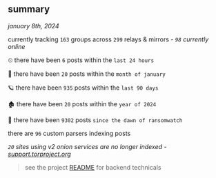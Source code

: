 
## summary
_january 8th, 2024_

currently tracking `163` groups across `299` relays & mirrors - _`98` currently online_

⏲ there have been `6` posts within the `last 24 hours`

🦈 there have been `20` posts within the `month of january`

🪐 there have been `935` posts within the `last 90 days`

🏚 there have been `20` posts within the `year of 2024`

🦕 there have been `9302` posts `since the dawn of ransomwatch`

there are `96` custom parsers indexing posts

_`20` sites using v2 onion services are no longer indexed - [support.torproject.org](https://support.torproject.org/onionservices/v2-deprecation/)_

> see the project [README](https://github.com/joshhighet/ransomwatch#ransomwatch--) for backend technicals
